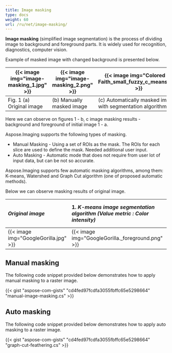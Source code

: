 ```yaml
---
title: Image masking
type: docs
weight: 60
url: /ru/net/image-masking/
---
```


**Image masking** (simplified image segmentation) is the process of dividing image to background and foreground parts. It is widely used for recognition, diagnostics, computer vision.

Example of masked image with changed background is presented below.

| {{< image img="image-masking_1.jpg" >}} | {{< image img="image-masking_2.png" >}} | {{< image img="Colored by Faith_small_fuzzy_c_means.jpg" >}} |              
| ------------------------------------------- | ------------------------------------------- | ---------------------------------------------------------- |
| Fig. 1 (a) Original image                   | (b) Manually masked image                   | (c) Automatically masked image with segmentation algorithm |

Here we can observe on figures 1 - b, c image masking results - background and foreground of initial image 1 - a.

Aspose.Imaging supports the following types of masking.

- Manual Masking - Using a set of ROIs as the mask. The ROIs for each slice are used to define the mask. Needed additional user input.
- Auto Masking - Automatic mode that does not require from user lot of input data, but can be not so accurate.  

Aspose.Imaging supports few automatic masking algorithms, among them: K-means, Watershed and Graph Cut algorithm (one of proposed automatic methods).

Below we can observe masking results of original image.

|*Original image*|1. *K-means image segmentation algorithm (Value metric : Color intensity)*|*2. K-means image segmentation algorithm (Value metric : Color intensity), **with indicating rectangular area for foreground***|3. *K-means image segmentation algorithm (Value metric : Color intensity * Euclidean distance)*|4. Marker-controlled Watershed algorithm|5. Graph Cut algorithm (with indicating areas by user)|
| :- | :- | :- | :- | :- | :- |
| {{< image img="GoogleGorilla.jpg" >}} | {{< image img="GoogleGorilla._foreground.png" >}} | {{< image img="kmri_GoogleGorilla._foreground.png" >}} |  {{< image img="kme2_GoogleGorilla._foreground.png" >}}  |{{< image img="ws3_GoogleGorilla._foreground.png" >}}|{{< image img="graphcut2_GoogleGorilla._foreground.png" >}}|
## **Manual masking**

The following code snippet provided below demonstrates how to apply manual masking to a raster image.

{{< gist "aspose-com-gists" "cd4fed97fcdfa3055fbffc65e5298664" "manual-image-masking.cs" >}}

## **Auto masking**

The following code snippet provided below demonstrates how to apply auto masking to a raster image.

{{< gist "aspose-com-gists" "cd4fed97fcdfa3055fbffc65e5298664" "graph-cut-feathering.cs" >}}
